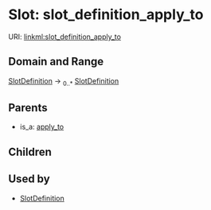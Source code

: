 
# Slot: slot_definition_apply_to




URI: [linkml:slot_definition_apply_to](https://w3id.org/linkml/slot_definition_apply_to)


## Domain and Range

[SlotDefinition](SlotDefinition.md) &#8594;  <sub>0..\*</sub> [SlotDefinition](SlotDefinition.md)

## Parents

 *  is_a: [apply_to](apply_to.md)

## Children


## Used by

 * [SlotDefinition](SlotDefinition.md)

